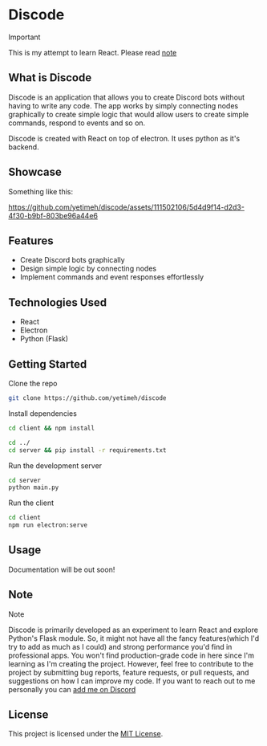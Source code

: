 # Discode

> [!IMPORTANT]  
> This is my attempt to learn React. Please read [note](#note)




## What is  Discode

Discode is an application that allows you to create Discord bots without having to write any code. The app works by simply connecting nodes graphically to create simple logic that would allow users to create simple commands, respond to events and so on.

Discode is created with React on top of electron. It uses python as it's backend.

## Showcase

Something like this:


https://github.com/yetimeh/discode/assets/111502106/5d4d9f14-d2d3-4f30-b9bf-803be96a44e6



## Features

- Create Discord bots graphically
- Design simple logic by connecting nodes
- Implement commands and event responses effortlessly

## Technologies Used

- React
- Electron
- Python (Flask)

## Getting Started

Clone the repo

```bash
git clone https://github.com/yetimeh/discode

```

Install dependencies

```bash
cd client && npm install
```

```bash
cd ../
cd server && pip install -r requirements.txt
```

Run the development server

```bash
cd server
python main.py
```

Run the client 
```bash
cd client
npm run electron:serve
```

## Usage

Documentation will be out soon!

## Note

> [!NOTE]  
> Discode is primarily developed as an experiment to learn React and explore Python's Flask module. So, it might not have all the fancy features(which I'd try to add as much as I could) and strong performance you'd find in professional apps. You won't find production-grade code in here since I'm learning as I'm creating the project. However, feel free to contribute to the project by submitting bug reports, feature requests, or pull requests, and suggestions on how I can improve my code. If you want to reach out to me personally you can [add me on Discord](https://discordapp.com/users/652407551849267200)



## License

This project is licensed under the [MIT License](LICENSE).
